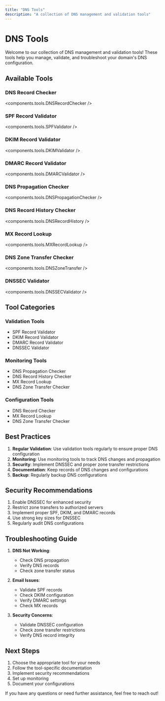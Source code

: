 ```yaml
---
title: "DNS Tools"
description: "A collection of DNS management and validation tools"
---
```


# DNS Tools

Welcome to our collection of DNS management and validation tools! These tools help you manage, validate, and troubleshoot your domain's DNS configuration.

## Available Tools

### DNS Record Checker
<components.tools.DNSRecordChecker />

### SPF Record Validator
<components.tools.SPFValidator />

### DKIM Record Validator
<components.tools.DKIMValidator />

### DMARC Record Validator
<components.tools.DMARCValidator />

### DNS Propagation Checker
<components.tools.DNSPropagationChecker />

### DNS Record History Checker
<components.tools.DNSRecordHistory />

### MX Record Lookup
<components.tools.MXRecordLookup />

### DNS Zone Transfer Checker
<components.tools.DNSZoneTransfer />

### DNSSEC Validator
<components.tools.DNSSECValidator />

## Tool Categories

### Validation Tools
- SPF Record Validator
- DKIM Record Validator
- DMARC Record Validator
- DNSSEC Validator

### Monitoring Tools
- DNS Propagation Checker
- DNS Record History Checker
- MX Record Lookup
- DNS Zone Transfer Checker

### Configuration Tools
- DNS Record Checker
- MX Record Lookup
- DNS Zone Transfer Checker

## Best Practices

1. **Regular Validation**: Use validation tools regularly to ensure proper DNS configuration
2. **Monitoring**: Use monitoring tools to track DNS changes and propagation
3. **Security**: Implement DNSSEC and proper zone transfer restrictions
4. **Documentation**: Keep records of DNS changes and configurations
5. **Backup**: Regularly backup DNS configurations

## Security Recommendations

1. Enable DNSSEC for enhanced security
2. Restrict zone transfers to authorized servers
3. Implement proper SPF, DKIM, and DMARC records
4. Use strong key sizes for DNSSEC
5. Regularly audit DNS configurations

## Troubleshooting Guide

1. **DNS Not Working**:
   - Check DNS propagation
   - Verify DNS records
   - Check zone transfer status

2. **Email Issues**:
   - Validate SPF records
   - Check DKIM configuration
   - Verify DMARC settings
   - Check MX records

3. **Security Concerns**:
   - Validate DNSSEC configuration
   - Check zone transfer restrictions
   - Verify DNS record integrity

## Next Steps

1. Choose the appropriate tool for your needs
2. Follow the tool-specific documentation
3. Implement security recommendations
4. Set up monitoring
5. Document your configurations

If you have any questions or need further assistance, feel free to reach out!
